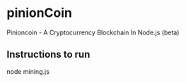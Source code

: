 # pinionCoin
Pinioncoin - A Cryptocurrency Blockchain In Node.js (beta)

Instructions to run
--------------------
node mining.js
